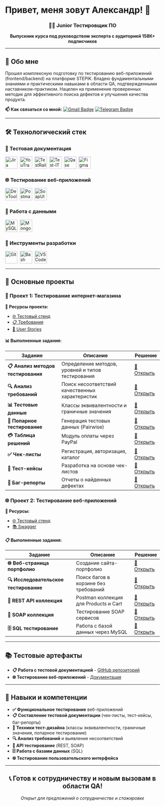 # Привет, меня зовут Александр! 👋

<div align="center">

### 👨‍💻 Junior Тестировщик ПО

**Выпускник курса под руководством эксперта с аудиторией 158К+ подписчиков**

</div>

---

## 🎯 Обо мне

Прошел комплексную подготовку по тестированию веб-приложений (frontend/backend) на платформе STEPIK. Владею фундаментальными знаниями и практическими навыками в области QA, подтвержденными наставником-практиком. Нацелен на применение проверенных методик для эффективного поиска дефектов и улучшения качества продукта.

**📫 Как связаться со мной:**
[![Gmail Badge](https://img.shields.io/badge/-qa.rusau@gmail.com-red?style=flat&logo=Gmail&logoColor=white)](mailto:qa.rusau@gmail.com)
[![Telegram Badge](https://img.shields.io/badge/-@Alexandrewv-blue?style=flat&logo=Telegram&logoColor=white)](https://t.me/Alexandrewv)

---

## 🛠 Технологический стек

### 📁 Тестовая документация
<div>
  <img src="https://cdn.jsdelivr.net/gh/devicons/devicon/icons/jira/jira-original.svg" title="Jira" alt="Jira" width="40" height="40"/>&nbsp;
  <img src="https://upload.wikimedia.org/wikipedia/commons/thumb/8/8d/YouTrack_Icon.svg/1024px-YouTrack_Icon.svg.png?20200803082248" title="YouTrack" alt="YouTrack" width="40" height="40"/>&nbsp;
  <img src="https://codahosted.io/packs/21236/unversioned/assets/LOGO/ba1091c59bab89cd2fd0f289622731fe16113d7b00905abe64759c313a4b73b76c1b0426076ed76cb74752234c734131df46992d5b8b48fc13e264240e4f7119f736cfeb64df36ded54b5cbf6198b9cadedf18dd0cac5c7dbcd16e6336c29363cd1292ba" title="TestRail" alt="TestRail" width="40" height="40"/>&nbsp;
  <img src="https://docs.testit.software/images/testit_logo_icon.png" title="Test-IT" alt="Test-IT" width="40" height="40"/>&nbsp;
  <img src="https://luna1.co/eb0187.png" title="Qase" alt="Qase" width="40" height="40"/>&nbsp;
  <img src="https://cdn.jsdelivr.net/gh/devicons/devicon/icons/figma/figma-original.svg" title="Figma" alt="Figma" width="40" height="40"/>&nbsp;
</div>

### 🌐 Тестирование веб-приложений
<div>
  <img src="https://d33wubrfki0l68.cloudfront.net/38b5c953a4667366685d55db55d057c86db1fc54/a0fdc/static/acae6b24d940347661ca901ea07f47c1/chrome-dev-logo-icon.png" title="Chrome DevTools" alt="DevTools" width="40" height="40"/>&nbsp;
  <img src="https://seeklogo.com/images/P/postman-logo-0087CA0D15-seeklogo.com.png" title="Postman" alt="Postman" width="40" height="40"/>&nbsp;
  <img src="https://static0.smartbear.co/smartbearbrand/media/images/home/soapui-icon.svg" title="SoapUI" alt="SoapUI" width="40" height="40"/>&nbsp;
</div>

### 💾 Работа с данными
<div>
  <img src="https://cdn.jsdelivr.net/gh/devicons/devicon/icons/mysql/mysql-original.svg" title="MySQL" alt="MySQL" width="40" height="40"/>&nbsp;
  <img src="https://cdn.jsdelivr.net/gh/devicons/devicon/icons/mongodb/mongodb-original.svg" title="MongoDB" alt="MongoDB" width="40" height="40"/>&nbsp;
</div>

### 🔧 Инструменты разработки
<div>
  <img src="https://cdn.jsdelivr.net/gh/devicons/devicon/icons/git/git-original.svg" title="Git" alt="Git" width="40" height="40"/>&nbsp;
  <img src="https://upload.wikimedia.org/wikipedia/commons/thumb/4/4b/Bash_Logo_Colored.svg/1024px-Bash_Logo_Colored.svg.png?20180723054350" title="Bash" alt="Bash" width="40" height="40"/>&nbsp;
  <img src="https://cdn.jsdelivr.net/gh/devicons/devicon/icons/vscode/vscode-original.svg" title="VS Code" alt="VS Code" width="40" height="40"/>&nbsp;
</div>

---

## 📂 Основные проекты

### 🛒 Проект 1: Тестирование интернет-магазина

**🔗 Ресурсы проекта:**
- [🌐 Тестовый стенд](https://intern.demoshopping.ru/)
- [📋 Требования](https://rusau.kaiten.ru/p/d/41216bb0-4764-4ee1-aa10-8ecb01ee9d06)
- [📖 User Stories](https://rusau.kaiten.ru/)

#### 📊 Выполненные задания:

| Задание | Описание | Решение |
|---------|----------|---------|
| **📋 Анализ методов тестирования** | Определение методов, уровней и типов тестирования | [🔗 Открыть](https://docs.google.com/spreadsheets/d/1g3Y7EsegNGoPmp6oTPTCGCZ-JR_760BvPAaLUg5wFWs/edit) |
| **🔍 Анализ требований** | Поиск несоответствий качественных характеристик | [🔗 Открыть](https://docs.google.com/spreadsheets/d/1S0DKFP0acND4mbgwhPpxPHfABvXEy-uA_2DUhRO32L4/edit) |
| **📊 Тестовые данные** | Классы эквивалентности и граничные значения | [🔗 Открыть](https://docs.google.com/spreadsheets/d/1R_6oob8QCgt5gPrp6MN9_6fbo94jbURJ9pS_TW7SJAg/edit) |
| **🎯 Попарное тестирование** | Генерация тестовых данных (Pairwise) | [🔗 Открыть](https://docs.google.com/spreadsheets/d/1GommSL8c9ez4fAID8U-X1s0V-UA-NywOECuMZZvToa4/edit) |
| **💳 Таблица решений** | Модуль оплаты через PayPal | [🔗 Открыть](https://docs.google.com/spreadsheets/d/1qpa9iJQKHOhTjWqt_779kWQNNo-KE4FyHun2n79qLv4/edit) |
| **✅ Чек-листы** | Регистрация, авторизация, каталог | [🔗 Открыть](https://docs.google.com/spreadsheets/d/1d0Hi4AbbxK38y6OfSzNJju7e5jqk9WvUIITDGprgmyc/edit) |
| **📝 Тест-кейсы** | Разработка на основе чек-листов | [🔗 Открыть](https://drive.google.com/file/d/1h0sErIYmPG2hBLJNE__2rIicptFrWm3T/view) |
| **🐛 Баг-репорты** | Отчеты о найденных дефектах | [🔗 Открыть](https://drive.google.com/drive/folders/18LKZwJEnYtcyAfXnHohmZerMvaInmnE-) |

### 🌐 Проект 2: Тестирование веб-приложений

**🔗 Ресурсы:**
- [🌐 Тестовый стенд](https://intern.demoshopping.ru/)
- [📚 Swagger](https://intern.demoshopping.ru/api-docs/)

#### 📋 Выполненные задания:

| Задание | Описание | Решение |
|---------|----------|---------|
| **🌐 Веб-страница портфолио** | Создание сайта-портфолио | [🔗 Открыть](https://drive.google.com/file/d/18Y8ZiY0Vac9hGUuNeNguklO_QqVUTjfp/view) |
| **🔍 Исследовательское тестирование** | Поиск багов в корзине без требований | [🔗 Открыть](https://drive.google.com/drive/folders/1Clxmfp0tHQeM_p2aE8UqQHcefTtJZMyT) |
| **🔄 REST API коллекция** | Postman коллекция для Products и Cart | [🔗 Открыть](https://www.postman.com/universal-capsule-3550342/workspace/s-workspace/collection/46600300-bf8f2411-e51b-416c-83cf-b4800fc7db0e) |
| **🔷 SOAP коллекция** | Тестирование SOAP сервисов | [🔗 Открыть](https://docs.google.com/spreadsheets/d/1GommSL8c9ez4fAID8U-X1s0V-UA-NywOECuMZZvToa4/edit) |
| **🗄️ SQL тестирование** | Работа с базой данных через MySQL | [🔗 Открыть](https://docs.google.com/spreadsheets/d/1GCyMGnsjZZrqgfET4iiHoz8YeNBEvBZ3WO59X18PKRw/edit) |

---

## 📚 Тестовые артефакты

- **📋 Работа с тестовой документацией** - [GitHub репозиторий](https://github.com/alexandertututu-ship-it/)
- **🌐 Тестирование веб-приложений** - [Документация](https://github.com/alexandertututu-ship-it/---/blob/main/README.md)

---

## 💼 Навыки и компетенции

- **✅ Функциональное тестирование** веб-приложений
- **📋 Составление тестовой документации** (чек-листы, тест-кейсы, баг-репорты)
- **🎨 Техники тест-дизайна** (классы эквивалентности, граничные значения, попарное тестирование)
- **🔍 Анализ требований** и выявление несоответствий
- **🤖 API тестирование** (REST, SOAP)
- **🗄️ Работа с базами данных** (SQL)
- **🌐 Тестирование пользовательского интерфейса**

---

<div align="center">

## 📞 Готов к сотрудничеству и новым вызовам в области QA!

*Открыт для предложений о сотрудничестве и стажировке*

</div>

